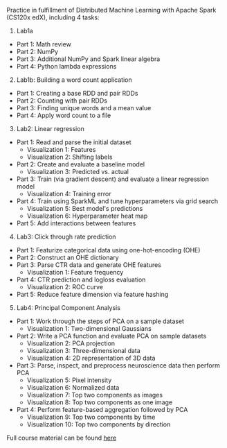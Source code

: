 Practice in fulfillment of Distributed Machine Learning with Apache Spark (CS120x edX), including 4 tasks:

1. Lab1a
 - Part 1: Math review
 - Part 2: NumPy 
 - Part 3: Additional NumPy and Spark linear algebra
 - Part 4: Python lambda expressions

2. Lab1b: Building a word count application
 - Part 1: Creating a base RDD and pair RDDs
 - Part 2: Counting with pair RDDs
 - Part 3: Finding unique words and a mean value
 - Part 4: Apply word count to a file

3. Lab2: Linear regression
 - Part 1: Read and parse the initial dataset
   - Visualization 1: Features
   - Visualization 2: Shifting labels
 - Part 2: Create and evaluate a baseline model
   - Visualization 3: Predicted vs. actual
 - Part 3: Train (via gradient descent) and evaluate a linear regression model
   - Visualization 4: Training error
 - Part 4: Train using SparkML and tune hyperparameters via grid search
   - Visualization 5: Best model's predictions
   - Visualization 6: Hyperparameter heat map
 - Part 5: Add interactions between features

4. Lab3: Click through rate prediction 
 - Part 1: Featurize categorical data using one-hot-encoding (OHE)
 - Part 2: Construct an OHE dictionary
 - Part 3: Parse CTR data and generate OHE features
    - Visualization 1: Feature frequency
 - Part 4: CTR prediction and logloss evaluation
    - Visualization 2: ROC curve
 - Part 5: Reduce feature dimension via feature hashing

5. Lab4: Principal Component Analysis
 - Part 1: Work through the steps of PCA on a sample dataset
    - Visualization 1: Two-dimensional Gaussians
 - Part 2: Write a PCA function and evaluate PCA on sample datasets
    - Visualization 2: PCA projection
    - Visualization 3: Three-dimensional data
    - Visualization 4: 2D representation of 3D data
 - Part 3: Parse, inspect, and preprocess neuroscience data then perform PCA
    - Visualization 5: Pixel intensity
    - Visualization 6: Normalized data
    - Visualization 7: Top two components as images
    - Visualization 8: Top two components as one image
- Part 4: Perform feature-based aggregation followed by PCA
    - Visualization 9: Top two components by time
    - Visualization 10: Top two components by direction
 

Full course material can be found [here](https://courses.edx.org/courses/course-v1:BerkeleyX+CS120x+2T2016/fbe63aa3c95948e3912fa128aedec27d/)
